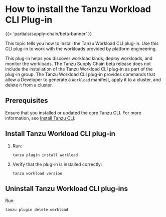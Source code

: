 # How to install the Tanzu Workload CLI Plug-in

{{> 'partials/supply-chain/beta-banner' }}

This topic tells you how to install the Tanzu Workload CLI plug-in. Use this CLI plug-in to work
with the workloads provided by platform engineering.

This plug-in helps you discover workload kinds, deploy workloads, and monitor the workloads. The
Tanzu Supply Chain beta release does not include the installation of the Tanzu Workload CLI plug-in
as part of the plug-in group. The Tanzu Workload CLI plug-in provides commands that allow a Developer to generate a `Workload` manifest, apply it to a cluster, and delete it from a cluster.

## Prerequisites

Ensure that you installed or updated the core Tanzu CLI. For more information, see
[Install Tanzu CLI](../../../install-tanzu-cli.hbs.md#install-cli).

## Install Tanzu Workload CLI plug-in

1. Run:

    ```console
    tanzu plugin install workload
    ```

1. Verify that the plug-in is installed correctly:

    ```console
    tanzu workload version
    ```

## Uninstall Tanzu Workload CLI plug-ins

Run:

```console
tanzu plugin delete workload
```